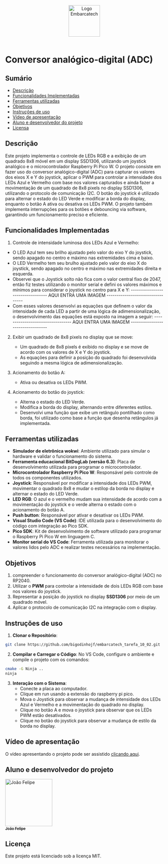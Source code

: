 <div align="center">
    <img src="https://moodle.embarcatech.cepedi.org.br/pluginfile.php/1/theme_moove/logo/1733422525/Group%20658.png" alt="Logo Embarcatech" height="100">
</div>

<br>

# Conversor analógico-digital (ADC)

## Sumário

- [Descrição](#descrição)
- [Funcionalidades Implementadas](#funcionalidades-implementadas)
- [Ferramentas utilizadas](#ferramentas-utilizadas)
- [Objetivos](#objetivos)
- [Instruções de uso](#instruções-de-uso)
- [Vídeo de apresentação](#vídeo-de-apresentação)
- [Aluno e desenvolvedor do projeto](#aluno-e-desenvolvedor-do-projeto)
- [Licensa](#licença)

## Descrição

Este projeto implementa o controle de LEDs RGB e a exibição de um quadrado 8x8 móvel em um display SSD1306, utilizando um joystick analógico e o microcontrolador Raspberry Pi Pico W. O projeto consiste em fazer uso do conversor analógico-digital (ADC) para capturar os valores dos eixos X e Y do joystick, aplicar o PWM para controlar a intensidade dos LEDs Azul e Vermelho com base nos valores capturados e ainda fazer a movimentação de um quadrado de 8x8 pixels no display SSD1306, utilizando o protocolo de comunicação I2C. O botão do joystick é utilizado para alternar o estado do LED Verde e modificar a borda do display, enquanto o botão A ativa ou desativa os LEDs PWM. O projeto também implementa interrupções para os botões e debouncing via software, garantindo um funcionamento preciso e eficiente.

## Funcionalidades Implementadas

1. Controle de intensidade luminosa dos LEDs Azul e Vermelho:

  - O LED Azul tem seu brilho ajustado pelo valor do eixo Y do joystick, sendo apagado no centro e máximo nas extremidades cima e baixo.
  - O LED Vermelho tem seu brulho ajustado pelo valor do eixo X do joystick, sendo apagado no centro e máximo nas extremidades direita e esquerda.
  - Observei que o Joystick solto não fica com o valor central fixo de 2047, então fiz testes utilizando o monitor serial e defini os valores máximos e mínimos para considerar o joystick no centro para X e Y:
--------------------------------- AQUI ENTRA UMA IMAGEM ---------------------------------
  - Com esses valores desenvolvi as equações que definem o valor da intensidade de cada LED a partir de uma lógica de adimensionalização, o desenvolvimento das equações está exposto na imagem a seguir:
--------------------------------- AQUI ENTRA UMA IMAGEM ---------------------------------

2. Exibir um quadrado de 8x8 pixels no display que se move:

   - Um quadrado de 8x8 pixels é exibido no display e se move de acordo com os valores de X e Y do joystick.
   - As equações para definir a posição do quadrado foi desenvolvida seguindo a mesma lógica de adimensionalização.
  
3. Acionamento do botão A:

   - Ativa ou desativa os LEDs PWM.
    
4. Acionamento do botão do joystick:

   - Alterna o estado do LED Verde.
   - Modifica a borda do display, alternando entre diferentes estilos.
   - Desenvolvi uma função que exibe um retângulo pontilhado como borda, foi utilizado como base a função que desenha retângulos já implementada.

## Ferramentas utilizadas

- **Simulador de eletrônica wokwi**: Ambiente utilizado para simular o hardware e validar o funcionamento do sistema.
- **Ferramenta educacional BitDogLab (versão 6.3)**: Placa de desenvolvimento utilizada para programar o microcontrolador.
- **Microcontrolador Raspberry Pi Pico W**: Responsável pelo controle de todos os componentes utilizados.
- **Joystick**: Responsável por modificar a intensidade dos LEDs PWM, movimentar o quadrado 8x8 e mudar o estilop da borda no display e alternar o estado do LED Verde.
- **LED RGB**: O azul e o vermelho mudam sua intensidade de acordo com a movimentação do joystick e o verde alterna o estado com o acionamento do botão A.
- **Push button**: Responsável por ativar e desativar os LEDs PWM.
- **Visual Studio Code (VS Code)**: IDE utilizada para o desenvolvimento do código com integração ao Pico SDK.
- **Pico SDK**: Kit de desenvolvimento de software utilizado para programar o Raspberry Pi Pico W em linguagem C.
- **Monitor serial do VS Code**: Ferramenta utilizada para monitorar o valores lidos pelo ADC e realizar testes necessários na implementação.

## Objetivos

1. compreender o funcionamento do conversor analógico-digital (ADC) no RP2040.
2. Utilizar o **PWM** para controlar a intensidade de dois LEDs RGB com base nos valores do joystick.
3. Representar a posição do joystick no display **SSD1306** por meio de um quadrado móvel.
4. Aplicar o protocolo de comunicação I2C na integração com o display.

## Instruções de uso

1. **Clonar o Repositório**:

```bash
git clone https://github.com/bigodinhojf/embarcatech_tarefa_10_02.git
```

2. **Compilar e Carregar o Código**:
   No VS Code, configure o ambiente e compile o projeto com os comandos:

```bash	
cmake -G Ninja ..
ninja
```

3. **Interação com o Sistema**:
   - Conecte a placa ao computador.
   - Clique em run usando a extensão do raspberry pi pico.
   - Mova o Joystick para observar a mudança de intensidade dos LEDs Azul e Vermelho e a movimentação do quadrado no display.
   - Clique no botão A e mova o joystick para observar que os LEDs PWM estão desativados.
   - Clique no botão do joystick para observar a mudança de estilo da borda no display.

## Vídeo de apresentação

O vídeo apresentando o projeto pode ser assistido [clicando aqui](https://youtu.be/mVY0w1Lo0Og).

## Aluno e desenvolvedor do projeto

<a href="https://github.com/bigodinhojf">
        <img src="https://github.com/bigodinhojf.png" width="150px;" alt="João Felipe"/><br>
        <sub>
          <b>João Felipe</b>
        </sub>
</a>

## Licença

Este projeto está licenciado sob a licença MIT.
